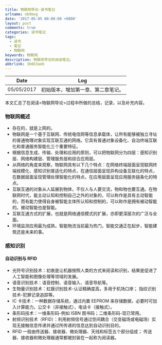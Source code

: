 ```yaml
---
title: 物联网导论-读书笔记
urlname: ob9mxg
date: '2017-05-05 00:00:00 +0800'
layout: post
comments: true
categories: 读书笔记
tags:
  - 读书
  - 笔记
  - 物联网
keywords: 物联网
description: 物联网导论的阅读笔记。
abbrlink: 3b6b3aeb
---
```


|    Date    |                Log                 |
| :--------: | :--------------------------------: |
| 05/05/2017 | 初始版本，增加第一章、第二章笔记。 |

本文汇总了在阅读<物联网导论>过程中所做的总结，记录，以及补充内容。

### 物联网概述

- 存在的，就是上网的。
- 物联网是一个基于互联网、传统电信网等信息承载体，让所有能够被独立寻址的普通物理对象实现互联互通的网络。它具有普通对象设备化、自治终端互联化和普通服务智能化三个重要特征。
- 根据信息生成、传输、处理和应用的原则，可以把物联网分为四层：感知识别层、网络构建层、管理服务层和综合应用层。
- 从网络的角度来观察，物联网具有以下几个特点：在网络终端层面呈现联网终端规模化、感知识别普适化的特点，在通信层面呈现异构设备互联化的特点，在数据层面呈现管理处理智能化的特点，在应用层面呈现应用服务链条化的特点。
- 互联互通的对象从人延展到物体，不仅人与人要交流，物和物也要互通。在物联网时代，能主动认知和控制自己之外的对象的，可以称作是具有主动智能的，而有能力使得自身被智能主体所认知和控制的，可以称作是拥有被动智能的。被动智能也是智能。
- 互联互通方式的扩展，也就是网络通信模式的扩展，亦即更深层次的广泛与全面。
- 环境监测应用最为成熟，智能物流当前最为热门，智能交通正在起步，智能建筑还是未来的事。

### 感知识别

#### 自动识别与 RFID

- 光符号识别技术：初衷是让机器按照人类的方式来阅读和识别，结果是促进了人工智能和图像处理等领域的发展。
- 语音识别技术：语音控制、语音输入、语音导航等。
- 生物量识别技术：虹膜识别技术-认证精确度高，多用于机场口岸； 指纹识别技术-犯罪记录追踪等。
- IC 卡技术：一种数据存储系统，通过内置 EEPROM 来存储数据，必要时可加入计算能力。公交卡（非接触式），电话卡（接触式）。
- 条形码技术：一维条形码-例如 ISBN 图书码；二维条形码-现已常用。
- 射频识别技术（RFID）：利用射频信号通过空间耦合（交变磁场或电磁场）实现无接触信息传递并通过所传递的信息达到自动识别目的。
- RFID 一般由传送器、接收器、微处理器、天线和标签五个部分组成； 传送器、接收器和微处理器通常都被封装在一起称为阅读器。
